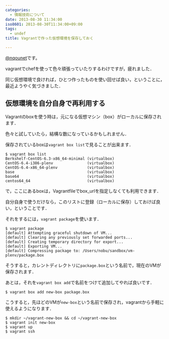 ```yaml
---
categories:
  - 情報技術について
date: 2013-08-30 11:34:00
iso8601: 2013-08-30T11:34:00+09:00
tags:
  - undef
title: Vagrantで作った仮想環境を保存しておく

---
```


<p><a href="https://twitter.com/nqounet">@nqounet</a>です。</p>

<p>vagrantでchefを使って色々頑張っていたりするわけですが，疲れました．</p>

<p>同じ仮想環境で良ければ，ひとつ作ったものを使い回せば良い，ということに，最近ようやく気づきました．</p>

<h2>仮想環境を自分自身で再利用する</h2>

<p>Vagrantのboxを使う時は，元になる仮想マシン（box）がローカルに保存されます．</p>

<p>色々と試していたら，結構な数になっているかもしれません．</p>

<p>保存されているboxは<code>vagrant box list</code>で見ることが出来ます．</p>

```
$ vagrant box list
Berkshelf-CentOS-6.3-x86_64-minimal (virtualbox)
CentOS-6.4-i386-plenv               (virtualbox)
CentOS-6.4-x86_64-plenv             (virtualbox)
base                                (virtualbox)
base64                              (virtualbox)
centos64_64                         (virtualbox)
```

<p>で，ここにあるboxは，Vagrantfileでbox_urlを指定しなくても利用できます．</p>

<p>自分自身で使うだけなら，このリストに登録（ローカルに保存）しておけば良い，ということです．</p>

<p>それをするには，<code>vagrant package</code>を使います．</p>

```
$ vagrant package
[default] Attempting graceful shutdown of VM...
[default] Clearing any previously set forwarded ports...
[default] Creating temporary directory for export...
[default] Exporting VM...
[default] Compressing package to: /Users/nobu/sandbox/vm-plenv/package.box
```

<p>そうすると，カレントディレクトリに<code>package.box</code>という名前で，現在のVMが保存されます．</p>

<p>あとは，それを<code>vagrant box add</code>で名前をつけて追加してやれば良いです．</p>

```
$ vagrant box add new-box package.box
```

<p>こうすると，先ほどのVMが<code>new-box</code>という名前で保存され，vagrantから手軽に使えるようになります．</p>

```
$ mkdir ~/vagrant-new-box && cd ~/vagrant-new-box
$ vagrant init new-box
$ vagrant up
$ vagrant ssh
```
    	